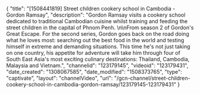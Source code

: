 {
    "title": "[1508441819] Street children cookery school in Cambodia - Gordon Ramsay",
    "description": "Gordon Ramsay visits a cookery school dedicated to traditional Cambodian cuisine whilst training and feeding the street children in the capital of Phnom Penh. \n\nFrom season 2 of Gordon's Great Escape. For the second series, Gordon goes back on the road doing what he loves most: searching out the best food in the world and testing himself in extreme and demanding situations. This time he's not just taking on one country, his appetite for adventure will take him through four of South East Asia's most exciting culinary destinations: Thailand, Cambodia, Malaysia and Vietnam.",
    "channelid": "123179145",
    "videoid": "123179431",
    "date_created": "1308067585",
    "date_modified": "1508373765",
    "type": "captivate",
    "layout": "channelVideo",
    "url": "\/gcn-channel\/street-children-cookery-school-in-cambodia-gordon-ramsay\/123179145-123179431"
}